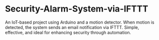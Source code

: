 # Security-Alarm-System-via-IFTTT
An IoT-based project using Arduino and a motion detector. When motion is detected, the system sends an email notification via IFTTT. Simple, effective, and ideal for enhancing security through automation.
